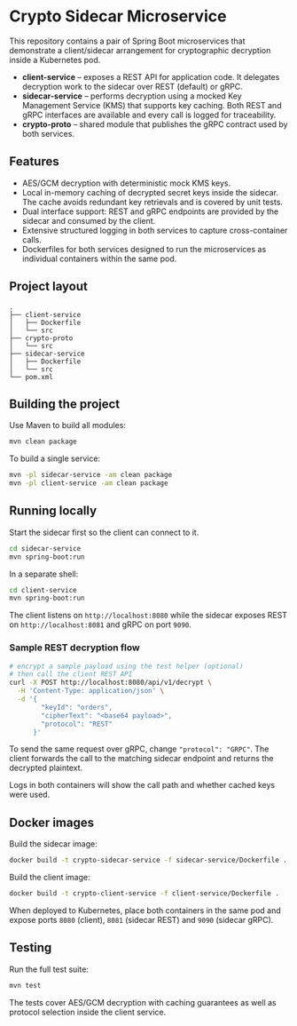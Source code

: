 # Crypto Sidecar Microservice

This repository contains a pair of Spring Boot microservices that demonstrate a client/sidecar arrangement for cryptographic decryption inside a Kubernetes pod.

* **client-service** – exposes a REST API for application code. It delegates decryption work to the sidecar over REST (default) or gRPC.
* **sidecar-service** – performs decryption using a mocked Key Management Service (KMS) that supports key caching. Both REST and gRPC interfaces are available and every call is logged for traceability.
* **crypto-proto** – shared module that publishes the gRPC contract used by both services.

## Features

* AES/GCM decryption with deterministic mock KMS keys.
* Local in-memory caching of decrypted secret keys inside the sidecar. The cache avoids redundant key retrievals and is covered by unit tests.
* Dual interface support: REST and gRPC endpoints are provided by the sidecar and consumed by the client.
* Extensive structured logging in both services to capture cross-container calls.
* Dockerfiles for both services designed to run the microservices as individual containers within the same pod.

## Project layout

```
.
├── client-service
│   ├── Dockerfile
│   └── src
├── crypto-proto
│   └── src
├── sidecar-service
│   ├── Dockerfile
│   └── src
└── pom.xml
```

## Building the project

Use Maven to build all modules:

```bash
mvn clean package
```

To build a single service:

```bash
mvn -pl sidecar-service -am clean package
mvn -pl client-service -am clean package
```

## Running locally

Start the sidecar first so the client can connect to it.

```bash
cd sidecar-service
mvn spring-boot:run
```

In a separate shell:

```bash
cd client-service
mvn spring-boot:run
```

The client listens on `http://localhost:8080` while the sidecar exposes REST on `http://localhost:8081` and gRPC on port `9090`.

### Sample REST decryption flow

```bash
# encrypt a sample payload using the test helper (optional)
# then call the client REST API
curl -X POST http://localhost:8080/api/v1/decrypt \
  -H 'Content-Type: application/json' \
  -d '{
        "keyId": "orders",
        "cipherText": "<base64 payload>",
        "protocol": "REST"
      }'
```

To send the same request over gRPC, change `"protocol": "GRPC"`. The client forwards the call to the matching sidecar endpoint and returns the decrypted plaintext.

Logs in both containers will show the call path and whether cached keys were used.

## Docker images

Build the sidecar image:

```bash
docker build -t crypto-sidecar-service -f sidecar-service/Dockerfile .
```

Build the client image:

```bash
docker build -t crypto-client-service -f client-service/Dockerfile .
```

When deployed to Kubernetes, place both containers in the same pod and expose ports `8080` (client), `8081` (sidecar REST) and `9090` (sidecar gRPC).

## Testing

Run the full test suite:

```bash
mvn test
```

The tests cover AES/GCM decryption with caching guarantees as well as protocol selection inside the client service.
